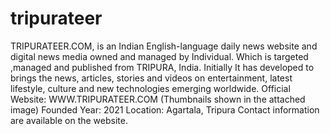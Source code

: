 # tripurateer
TRIPURATEER.COM, is an Indian English-language daily news website and digital news media owned and managed by Individual. 
Which is targeted ,managed and published from TRIPURA, India. Initially It has developed to brings the news, articles, stories and videos on entertainment, 
latest lifestyle, culture and new technologies emerging worldwide.
Official Website: WWW.TRIPURATEER.COM (Thumbnails shown in the attached image)
Founded Year: 2021
Location: Agartala, Tripura
Contact information are available on the website.
